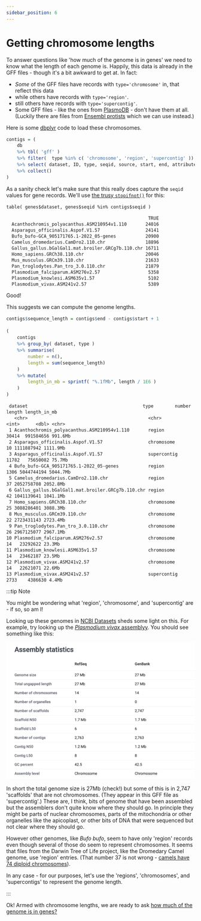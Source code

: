 ```yaml
---
sidebar_position: 6
---
```


# Getting chromosome lengths

To answer questions like 'how much of the genome is in genes' we need to know what the length of each genome is.
Happily, this data is already in the GFF files - though it's a bit awkward to get at.  In fact:

* *Some* of the GFF files have records with `type='chromosome'` in, that reflect this data
* while others have records with `type='region'`.
* still others have records with `type='supercontig'`.
* Some GFF files - like the ones from
  [PlasmoDB](https://plasmodb.org/common/downloads/release-65/Pfalciparum3D7/gff/data/) - don't have them at all.
  (Luckily there are files from [Ensembl protists](https://ftp.ensemblgenomes.ebi.ac.uk/pub/protists/current/) which we
  can use instead.)

Here is some [dbplyr](https://dbplyr.tidyverse.org) code to load these chromosomes.

```r
contigs = (
	db
	%>% tbl( 'gff' )
	%>% filter(  type %in% c( 'chromosome', 'region', 'supercontig' ))
	%>% select( dataset, ID, type, seqid, source, start, end, attributes )
	%>% collect()
)
```

As a sanity check let's make sure that this really does capture the `seqid` values for gene records.
We'll use [the trusy `stopifnot()`](../programming_with_gene_annotations3/003_Getting_started_writing_some_code.md#test-driven-development) for this:

```
table( genes$dataset, genes$seqid %in% contigs$seqid )
```

```
                                                     TRUE
  Acanthochromis_polyacanthus.ASM210954v1.110       24016
  Asparagus_officinalis.Aspof.V1.57                 24141
  Bufo_bufo-GCA_905171765.1-2022_05-genes           20900
  Camelus_dromedarius.CamDro2.110.chr               18896
  Gallus_gallus.bGalGal1.mat.broiler.GRCg7b.110.chr 16711
  Homo_sapiens.GRCh38.110.chr                       20046
  Mus_musculus.GRCm39.110.chr                       21633
  Pan_troglodytes.Pan_tro_3.0.110.chr               21879
  Plasmodium_falciparum.ASM276v2.57                  5358
  Plasmodium_knowlesi.ASM635v1.57                    5102
  Plasmodium_vivax.ASM241v2.57                       5389
```

Good!

This suggests we can compute the genome lengths.
```r
contigs$sequence_length = contigs$end - contigs$start + 1

(
	contigs
	%>% group_by( dataset, type )
	%>% summarise(
		number = n(),
		length = sum(sequence_length)
	)
	%>% mutate(
		length_in_mb = sprintf( "%.1fMb", length / 1E6 )
	)
)
```

```
 dataset                                           type        number     length length_in_mb
   <chr>                                             <chr>        <int>      <dbl> <chr>       
 1 Acanthochromis_polyacanthus.ASM210954v1.110       region       30414  991584656 991.6Mb     
 2 Asparagus_officinalis.Aspof.V1.57                 chromosome      10 1111887942 1111.9Mb    
 3 Asparagus_officinalis.Aspof.V1.57                 supercontig  11782   75650082 75.7Mb      
 4 Bufo_bufo-GCA_905171765.1-2022_05-genes           region        1306 5044744194 5044.7Mb    
 5 Camelus_dromedarius.CamDro2.110.chr               region          37 2052758708 2052.8Mb    
 6 Gallus_gallus.bGalGal1.mat.broiler.GRCg7b.110.chr region          42 1041139641 1041.1Mb    
 7 Homo_sapiens.GRCh38.110.chr                       chromosome      25 3088286401 3088.3Mb    
 8 Mus_musculus.GRCm39.110.chr                       chromosome      22 2723431143 2723.4Mb    
 9 Pan_troglodytes.Pan_tro_3.0.110.chr               chromosome      26 2967125077 2967.1Mb    
10 Plasmodium_falciparum.ASM276v2.57                 chromosome      14   23292622 23.3Mb      
11 Plasmodium_knowlesi.ASM635v1.57                   chromosome      14   23462187 23.5Mb      
12 Plasmodium_vivax.ASM241v2.57                      chromosome      14   22621071 22.6Mb      
13 Plasmodium_vivax.ASM241v2.57                      supercontig   2733    4386630 4.4Mb       
```

:::tip Note

You might be wondering what 'region', 'chromosome', and 'supercontig' are - if so, so am I!

Looking up these genomes in [NCBI Datasets](https://www.ncbi.nlm.nih.gov/datasets/) sheds some light on this. For example, try looking up the [*Plasmodium vivax* assemblyy](https://www.ncbi.nlm.nih.gov/datasets/genome/GCF_000002415.2/).  You should see something like this:

![img](images/p_vivax_ncbi.png)

In short the total genome size is 27Mb (check!) but some of this is in 2,747 'scaffolds' that are not chromosomes.  (They appear in this GFF file as 'supercontig'.)  These are, I think, bits of genome that have been assembled but the assemblers don't quite know where they should go.  In principle they might be parts of nuclear chromosomes, parts of the mitochondria or other organelles like the apicoplast, or other bits of DNA that were sequenced but not clear where they should go.

However other genomes, like *Bufo bufo*, seem to have only 'region' records even though several of those do seem to represent chromosomes.  It seems that files from the Darwin Tree of Life project, like the Dromedary Camel genome, use 'region' entries.  (That number 37 is not wrong - [camels have 74 diploid chromosomes](https://en.wikipedia.org/wiki/Dromedary#Genetics_and_hybrids)).

In any case - for our purposes, let's use the 'regions', 'chromosomes', and 'supercontigs' to represent the genome length.

:::

Ok!  Armed with chromosome lengths, we are ready to ask [how much of the genome is in genes?](./008_How_much_of_the_genome_is_in_genes.md)
